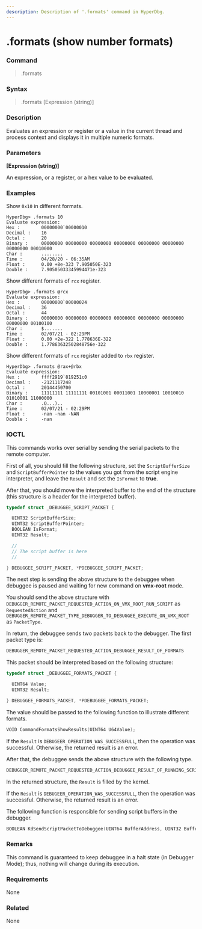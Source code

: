 ```yaml
---
description: Description of '.formats' command in HyperDbg.
---
```


# .formats (show number formats)

### Command

> .formats

### Syntax

> .formats \[Expression (string)]

### Description

Evaluates an expression or register or a value in the current thread and process context and displays it in multiple numeric formats.

### Parameters

**\[Expression (string)]**

An expression, or a register, or a hex value to be evaluated.

### Examples

Show `0x10` in different formats.

```
HyperDbg> .formats 10
Evaluate expression:
Hex :        00000000`00000010
Decimal :    16
Octal :      20
Binary :     00000000 00000000 00000000 00000000 00000000 00000000 00000000 00010000
Char :       ........
Time :       04/28/20 - 06:35AM
Float :      0.00 +8e-323 7.905050E-323
Double :     7.90505033345994471e-323
```

Show different formats of `rcx` register.

```
HyperDbg> .formats @rcx
Evaluate expression:
Hex :        00000000`00000024
Decimal :    36
Octal :      44
Binary :     00000000 00000000 00000000 00000000 00000000 00000000 00000000 00100100
Char :       $.......
Time :       02/07/21 - 02:29PM
Float :      0.00 +2e-322 1.778636E-322
Double :     1.77863632502848756e-322
```

Show different formats of `rcx` register added to `rbx` register.

```
HyperDbg> .formats @rax+@rbx
Evaluate expression:
Hex :        ffff2919`819251c0
Decimal :    -2121117248
Octal :      20144450700
Binary :     11111111 11111111 00101001 00011001 10000001 10010010 01010001 11000000
Char :       .Q...)..
Time :       02/07/21 - 02:29PM
Float :      -nan -nan -NAN
Double :     -nan
```

### IOCTL

This commands works over serial by sending the serial packets to the remote computer.

First of all, you should fill the following structure, set the `ScriptBufferSize` and `ScriptBufferPointer` to the values you got from the script engine interpreter, and leave the `Result` and set the `IsFormat` to **true**.

After that, you should move the interpreted buffer to the end of the structure (this structure is a header for the interpreted buffer).

```c
typedef struct _DEBUGGEE_SCRIPT_PACKET {

  UINT32 ScriptBufferSize;
  UINT32 ScriptBufferPointer;
  BOOLEAN IsFormat;
  UINT32 Result;

  //
  // The script buffer is here
  //

} DEBUGGEE_SCRIPT_PACKET, *PDEBUGGEE_SCRIPT_PACKET;
```

The next step is sending the above structure to the debuggee when debuggee is paused and waiting for new command on **vmx-root** mode.

You should send the above structure with `DEBUGGER_REMOTE_PACKET_REQUESTED_ACTION_ON_VMX_ROOT_RUN_SCRIPT` as `RequestedAction` and `DEBUGGER_REMOTE_PACKET_TYPE_DEBUGGER_TO_DEBUGGEE_EXECUTE_ON_VMX_ROOT` as `PacketType`.

In return, the debuggee sends two packets back to the debugger. The first packet type is:

```c
DEBUGGER_REMOTE_PACKET_REQUESTED_ACTION_DEBUGGEE_RESULT_OF_FORMATS
```

This packet should be interpreted based on the following structure:

```c
typedef struct _DEBUGGEE_FORMATS_PACKET {

  UINT64 Value;
  UINT32 Result;

} DEBUGGEE_FORMATS_PACKET, *PDEBUGGEE_FORMATS_PACKET;
```

The value should be passed to the following function to illustrate different formats.

```c
VOID CommandFormatsShowResults(UINT64 U64Value);
```

If the `Result` is `DEBUGEER_OPERATION_WAS_SUCCESSFULL`, then the operation was successful. Otherwise, the returned result is an error.

After that, the debuggee sends the above structure with the following type.

```c
DEBUGGER_REMOTE_PACKET_REQUESTED_ACTION_DEBUGGEE_RESULT_OF_RUNNING_SCRIPT
```

In the returned structure, the `Result` is filled by the kernel.

If the `Result` is `DEBUGEER_OPERATION_WAS_SUCCESSFULL`, then the operation was successful. Otherwise, the returned result is an error.

The following function is responsible for sending script buffers in the debugger.

```c
BOOLEAN KdSendScriptPacketToDebuggee(UINT64 BufferAddress, UINT32 BufferLength, UINT32 Pointer, BOOLEAN IsFormat);
```

### Remarks

This command is guaranteed to keep debuggee in a halt state (in Debugger Mode); thus, nothing will change during its execution.

### Requirements

None

### Related

None
